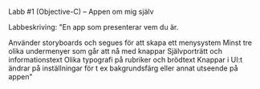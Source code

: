 Labb #1 (Objective-C) – Appen om mig själv

Labbeskriving:
"En app som presenterar vem du är.

Använder storyboards och segues för att skapa ett menysystem
Minst tre olika undermenyer som går att nå med knappar
Självporträtt och informationstext
Olika typografi på rubriker och brödtext
Knappar i UI:t ändrar på inställningar för t ex bakgrundsfärg eller annat utseende på appen"
